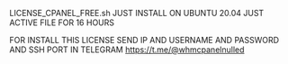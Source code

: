 LICENSE_CPANEL_FREE.sh
JUST INSTALL ON UBUNTU 20.04
JUST ACTIVE FILE FOR 16 HOURS



FOR INSTALL THIS LICENSE SEND IP AND USERNAME AND PASSWORD AND SSH PORT IN TELEGRAM
https://t.me/@whmcpanelnulled
